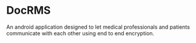 # DocRMS
An android application designed to let medical professionals and patients communicate with each other using end to end encryption.
